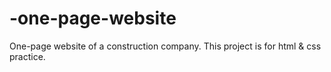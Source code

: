 # -one-page-website
One-page website of a construction company. This project is for html &amp; css practice.

